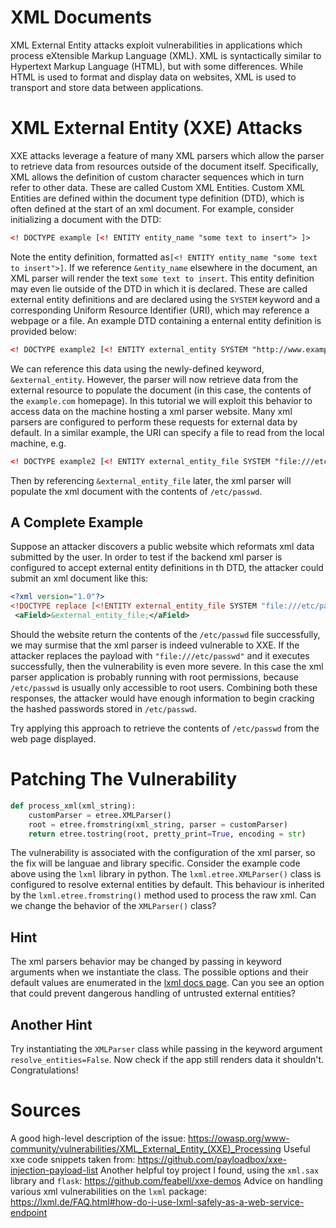 # XML Documents

XML External Entity attacks exploit vulnerabilities in applications which process eXtensible Markup Language (XML). XML is syntactically similar to Hypertext Markup Language (HTML), but with some differences. While HTML is used to format and display data on websites, XML is used to transport and store data between applications.

# XML External Entity (XXE) Attacks

XXE attacks leverage a feature of many XML parsers which allow the parser to retrieve data from resources outside of the document itself. Specifically, XML allows the definition of custom character sequences which in turn refer to other data. These are called Custom XML Entities. Custom XML Entities are defined within the document type definition (DTD), which is often defined at the start of an xml document. For example, consider initializing a document with the DTD:

```xml
<! DOCTYPE example [<! ENTITY entity_name "some text to insert"> ]>
```

Note the entity definition, formatted as`[<! ENTITY entity_name "some text to insert">]`. If we reference `&entity_name` elsewhere in the document, an XML parser will render the text `some text to insert`.
This entity definition may even lie outside of the DTD in which it is declared. These are called external entity definitions and are declared using the `SYSTEM` keyword and a corresponding Uniform Resource Identifier (URI), which may reference a webpage or a file.  An example DTD containing a enternal entity definition is provided below:

```xml
<! DOCTYPE example2 [<! ENTITY external_entity SYSTEM "http://www.example.com" > ]>
```

We can reference this data using the newly-defined keyword, `&external_entity`. However, the parser will now retrieve data from the external resource to populate the document (in this case, the contents of the `example.com` homepage). In this tutorial we will exploit this behavior to access data on the machine hosting a xml parser website. Many xml parsers are configured to perform these requests for external data by default. In a similar example, the URI can specify a file to read from the local machine, e.g.

```xml
<! DOCTYPE example2 [<! ENTITY external_entity_file SYSTEM "file:///etc/passwd" > ]>
```

Then by referencing `&external_entity_file` later, the xml parser will populate the xml document with the contents of `/etc/passwd`.

## A Complete Example

Suppose an attacker discovers a public website which reformats xml data submitted by the user. In order to test if the backend xml parser is configured to accept external entity definitions in th DTD, the attacker could submit an xml document like this:

```xml
<?xml version="1.0"?>
<!DOCTYPE replace [<!ENTITY external_entity_file SYSTEM "file:///etc/passwd"> ]>
 <aField>&external_entity_file;</aField>
```

Should the website return the contents of  the `/etc/passwd` file successfully, we may surmise that the xml parser is indeed vulnerable to XXE. If the attacker replaces the payload with `"file:///etc/passwd"` and it executes successfully, then the vulnerability is even more severe. In this case the xml parser application is probably running with root permissions, because `/etc/passwd` is usually only accessible to root users. Combining both these responses, the attacker would have enough information to begin cracking the hashed passwords stored in `/etc/passwd`.

Try applying this approach to retrieve the contents of `/etc/passwd` from the web page displayed.

# Patching The Vulnerability

```python
def process_xml(xml_string):
    customParser = etree.XMLParser()
    root = etree.fromstring(xml_string, parser = customParser)
    return etree.tostring(root, pretty_print=True, encoding = str)
```

The vulnerability is associated with the configuration of the xml parser, so the fix will be languae and library specific. Consider the example code above using the `lxml` library in python. The `lxml.etree.XMLParser()` class is configured to resolve external entities by default. This behaviour is inherited by the `lxml.etree.fromstring()` method used to process the raw xml. Can we change the behavior of the `XMLParser()` class?

## Hint

The xml parsers behavior may be changed by passing in keyword arguments when we instantiate the class. The possible options and their default values are enumerated in the [lxml docs page](https://lxml.de/api/lxml.etree.XMLParser-class.html). Can you see an option that could prevent dangerous handling of untrusted external entities?

## Another Hint

Try instantiating the `XMLParser` class while passing in the keyword argument `resolve_entities=False`. Now check if the app still renders data it shouldn't. Congratulations!

# Sources

A good high-level description of the issue:
https://owasp.org/www-community/vulnerabilities/XML_External_Entity_(XXE)_Processing
Useful xxe code snippets taken from:
https://github.com/payloadbox/xxe-injection-payload-list
Another helpful toy project I found, using the `xml.sax` library and `flask`:
https://github.com/feabell/xxe-demos
Advice on handling various xml vulnerabilities on the `lxml` package:
https://lxml.de/FAQ.html#how-do-i-use-lxml-safely-as-a-web-service-endpoint
